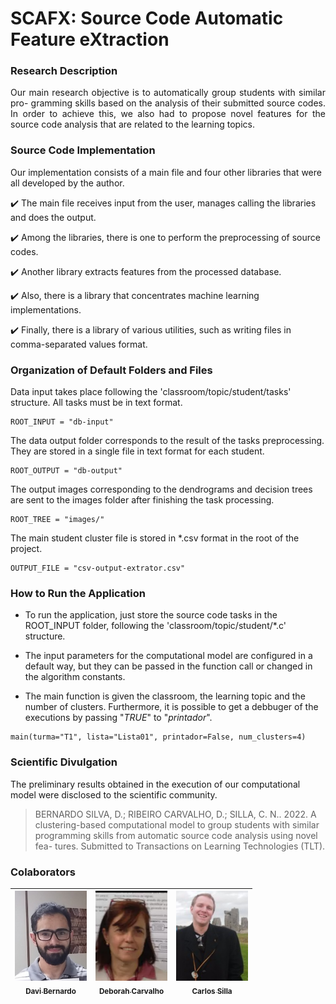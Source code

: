 <h1>SCAFX: Source Code Automatic Feature eXtraction</h1>

### Research Description 
<p align="justify">
Our main research objective is to automatically group students with similar pro- gramming skills based on the analysis of their submitted source codes. In order to achieve this, we also had to propose novel features for the source code analysis that are related to the learning topics.
</p>

### Source Code Implementation
Our implementation consists of a main file and four other libraries that were all developed by the author. 

:heavy_check_mark: The main file receives input from the user, manages calling the libraries and does the output. 

:heavy_check_mark: Among the libraries, there is one to perform the preprocessing of source codes. 

:heavy_check_mark: Another library extracts features from the processed database. 

:heavy_check_mark: Also, there is a library that concentrates machine learning implementations. 

:heavy_check_mark: Finally, there is a library of various utilities, such as writing files in comma-separated values format.

### Organization of Default Folders and Files

Data input takes place following the 'classroom/topic/student/tasks' structure. All tasks must be in text format.
```
ROOT_INPUT = "db-input"
```
The data output folder corresponds to the result of the tasks preprocessing. They are stored in a single file in text format for each student.
```
ROOT_OUTPUT = "db-output"
```
The output images corresponding to the dendrograms and decision trees are sent to the images folder after finishing the task processing.
```
ROOT_TREE = "images/"
```
The main student cluster file is stored in *.csv format in the root of the project.
```
OUTPUT_FILE = "csv-output-extrator.csv"
```

### How to Run the Application
- To run the application, just store the source code tasks in the ROOT_INPUT folder, following the 'classroom/topic/student/*.c' structure.

- The input parameters for the computational model are configured in a default way, but they can be passed in the function call or changed in the algorithm constants.

- The main function is given the classroom, the learning topic and the number of clusters. Furthermore, it is possible to get a debbuger of the executions by passing "_TRUE_" to "_printador_".
```
main(turma="T1", lista="Lista01", printador=False, num_clusters=4)
```

### Scientific Divulgation
The preliminary results obtained in the execution of our computational model were disclosed to the scientific community.

> BERNARDO SILVA, D.; RIBEIRO CARVALHO, D.; SILLA, C. N.. 2022. A clustering-based computational model to group students with similar programming skills from automatic source code analysis using novel fea- tures. Submitted to Transactions on Learning Technologies (TLT).

### Colaborators

| [<img src="./doc/fotoDavi.png" width=115><br><sub>Davi Bernardo</sub>](https://github.com/davibernardos) | [<img src="./doc/fotoDeborah.png" width=115><br><sub>Deborah Carvalho</sub>]() | [<img src="./doc/fotoSilla.png" width=115><br><sub>Carlos Silla</sub>]() |
| :---: | :---: | :---:
